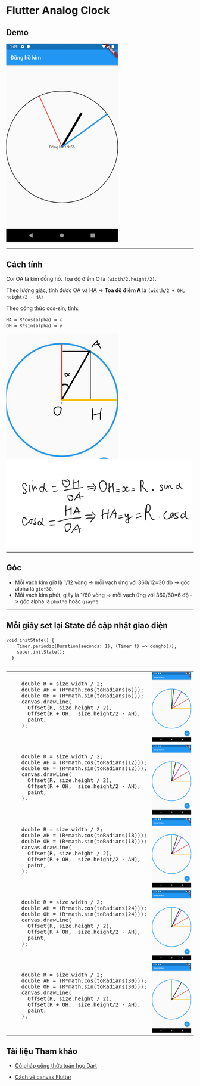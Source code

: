# Flutter Analog Clock

## Demo
<img src = "./images/Lqnu6lFtvD.gif" width="300">


-----

## Cách tính

Coi OA là kim đồng hồ. Tọa độ điểm O là `(width/2,height/2)`.

Theo lượng giác, tính được OA và HA -> **Tọa độ điểm A** là `(width/2 + OH, height/2 - HA)`

Theo công thức cos-sin, tính: 
```
HA = R*cos(alpha) = x
OH = R*sin(alpha) = y
```

<img src = "./images/81e7989a11def780aecf.jpg" width="300">

<img src = "./images/679953eadaae3cf065bf.jpg" width="500">

-----

## Góc

- Mỗi vạch kim giờ là 1/12 vòng -> mỗi vạch ứng với 360/12=30 độ -> góc alpha là `gio*30`.
- Mỗi vạch kim phút, giây là 1/60 vòng -> mỗi vạch ứng với 360/60=6 độ -> góc alpha là `phut*6` hoặc `giay*6`.


-----

## Mỗi giây set lại State để cập nhật giao diện

```
void initState() {
    Timer.periodic(Duration(seconds: 1), (Timer t) => dongho());
    super.initState();
  }
```

-----


<table>
<tr>
<td> 
 <pre>
    double R = size.width / 2;
    double AH = (R*math.cos(toRadians(6)));
    double OH = (R*math.sin(toRadians(6)));
    canvas.drawLine(
      Offset(R, size.height / 2),
      Offset(R + OH,  size.height/2 - AH),
      paint,
    );
 </pre>
</td>
<td>
  <img src = "./images/Screenshot_1569860964.png" width="300">
</td>
</tr>
<tr>
<td> 
 <pre>
    double R = size.width / 2;
    double AH = (R*math.cos(toRadians(12)));
    double OH = (R*math.sin(toRadians(12)));
    canvas.drawLine(
      Offset(R, size.height / 2),
      Offset(R + OH,  size.height/2 - AH),
      paint,
    );
 </pre>
</td>
<td>
  <img src = "./images/Screenshot_1569860979.png" width="300">
</td>
</tr>
<tr>
<td> 
 <pre>
    double R = size.width / 2;
    double AH = (R*math.cos(toRadians(18)));
    double OH = (R*math.sin(toRadians(18)));
    canvas.drawLine(
      Offset(R, size.height / 2),
      Offset(R + OH,  size.height/2 - AH),
      paint,
    );
 </pre>
</td>
<td>
  <img src = "./images/Screenshot_1569861001.png" width="300">
</td>
</tr>
<tr>
<td> 
 <pre>
    double R = size.width / 2;
    double AH = (R*math.cos(toRadians(24)));
    double OH = (R*math.sin(toRadians(24)));
    canvas.drawLine(
      Offset(R, size.height / 2),
      Offset(R + OH,  size.height/2 - AH),
      paint,
    );
 </pre>
</td>
<td>
  <img src = "./images/Screenshot_1569861012.png" width="300">
</td>
</tr>
<tr>
<td> 
 <pre>
    double R = size.width / 2;
    double AH = (R*math.cos(toRadians(30)));
    double OH = (R*math.sin(toRadians(30)));
    canvas.drawLine(
      Offset(R, size.height / 2),
      Offset(R + OH,  size.height/2 - AH),
      paint,
    );
 </pre>
</td>
<td>
  <img src = "./images/Screenshot_1569861026.png" width="300">
</td>
</tr>
</table>


## Tài liệu Tham khảo

 - [Cú pháp công thức toán học Dart](https://github.com/claudiodangelis/dart-samples/blob/master/math/math.dart)

  - [Cách vẽ canvas Flutter](https://hackernoon.com/drawing-custom-shapes-and-lines-using-canvas-and-path-in-flutter-997dfb8fde5a)
